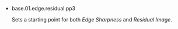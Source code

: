 
- base.01.edge.residual.pp3

  Sets a starting point for both *Edge Sharpness* and *Residual Image*.

